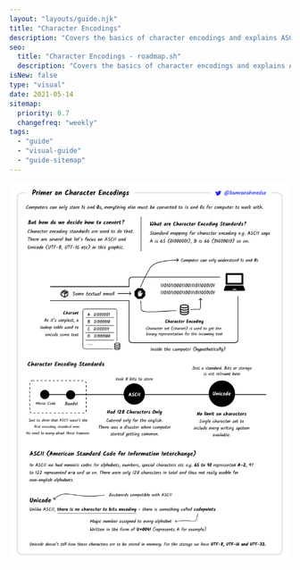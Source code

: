 ```yaml
---
layout: "layouts/guide.njk"
title: "Character Encodings"
description: "Covers the basics of character encodings and explains ASCII vs Unicode"
seo:
  title: "Character Encodings - roadmap.sh"
  description: "Covers the basics of character encodings and explains ASCII vs Unicode"
isNew: false
type: "visual"
date: 2021-05-14
sitemap:
  priority: 0.7
  changefreq: "weekly"
tags:
  - "guide"
  - "visual-guide"
  - "guide-sitemap"
---
```


[![](/assets/guides/character-encodings.png)](/assets/guides/character-encodings.png)

